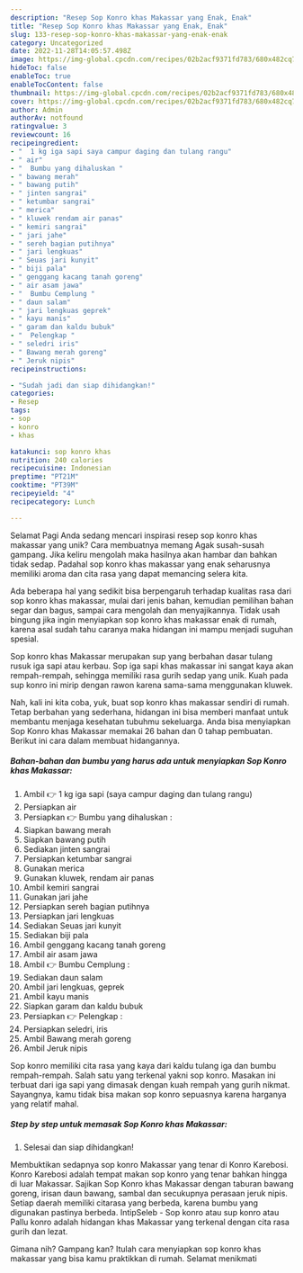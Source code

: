 ```yaml
---
description: "Resep Sop Konro khas Makassar yang Enak, Enak"
title: "Resep Sop Konro khas Makassar yang Enak, Enak"
slug: 133-resep-sop-konro-khas-makassar-yang-enak-enak
category: Uncategorized
date: 2022-11-28T14:05:57.498Z
image: https://img-global.cpcdn.com/recipes/02b2acf9371fd783/680x482cq70/sop-konro-khas-makassar-foto-resep-utama.jpg
hideToc: false
enableToc: true
enableTocContent: false
thumbnail: https://img-global.cpcdn.com/recipes/02b2acf9371fd783/680x482cq70/sop-konro-khas-makassar-foto-resep-utama.jpg
cover: https://img-global.cpcdn.com/recipes/02b2acf9371fd783/680x482cq70/sop-konro-khas-makassar-foto-resep-utama.jpg
author: Admin
authorAv: notfound
ratingvalue: 3
reviewcount: 16
recipeingredient:
- "  1 kg iga sapi saya campur daging dan tulang rangu"
- " air"
- "  Bumbu yang dihaluskan "
- " bawang merah"
- " bawang putih"
- " jinten sangrai"
- " ketumbar sangrai"
- " merica"
- " kluwek rendam air panas"
- " kemiri sangrai"
- " jari jahe"
- " sereh bagian putihnya"
- " jari lengkuas"
- " Seuas jari kunyit"
- " biji pala"
- " genggang kacang tanah goreng"
- " air asam jawa"
- "  Bumbu Cemplung "
- " daun salam"
- " jari lengkuas geprek"
- " kayu manis"
- " garam dan kaldu bubuk"
- "  Pelengkap "
- " seledri iris"
- " Bawang merah goreng"
- " Jeruk nipis"
recipeinstructions:

- "Sudah jadi dan siap dihidangkan!"
categories:
- Resep
tags:
- sop
- konro
- khas

katakunci: sop konro khas 
nutrition: 240 calories
recipecuisine: Indonesian
preptime: "PT21M"
cooktime: "PT39M"
recipeyield: "4"
recipecategory: Lunch

---
```



Selamat Pagi Anda sedang mencari inspirasi resep sop konro khas makassar yang unik? Cara membuatnya memang Agak susah-susah gampang. Jika keliru mengolah maka hasilnya akan hambar dan bahkan tidak sedap. Padahal sop konro khas makassar yang enak seharusnya memiliki aroma dan cita rasa yang dapat memancing selera kita.


Ada beberapa hal yang sedikit bisa berpengaruh terhadap kualitas rasa dari sop konro khas makassar, mulai dari jenis bahan, kemudian pemilihan bahan segar dan bagus, sampai cara mengolah dan menyajikannya. Tidak usah bingung jika ingin menyiapkan sop konro khas makassar enak di rumah, karena asal sudah tahu caranya maka hidangan ini mampu menjadi suguhan spesial.

Sop konro khas Makassar merupakan sup yang berbahan dasar tulang rusuk iga sapi atau kerbau. Sop iga sapi khas makassar ini sangat kaya akan rempah-rempah, sehingga memiliki rasa gurih sedap yang unik. Kuah pada sup konro ini mirip dengan rawon karena sama-sama menggunakan kluwek.


Nah, kali ini kita coba, yuk, buat sop konro khas makassar sendiri di rumah. Tetap berbahan yang sederhana, hidangan ini bisa memberi manfaat untuk membantu menjaga kesehatan tubuhmu sekeluarga. Anda bisa menyiapkan Sop Konro khas Makassar memakai 26 bahan dan 0 tahap pembuatan. Berikut ini cara dalam membuat hidangannya.

<!--inarticleads1-->

##### Bahan-bahan dan bumbu yang harus ada untuk menyiapkan Sop Konro khas Makassar:

1. Ambil  👉 1 kg iga sapi (saya campur daging dan tulang rangu)
1. Persiapkan  air
1. Persiapkan  👉 Bumbu yang dihaluskan :
1. Siapkan  bawang merah
1. Siapkan  bawang putih
1. Sediakan  jinten sangrai
1. Persiapkan  ketumbar sangrai
1. Gunakan  merica
1. Gunakan  kluwek, rendam air panas
1. Ambil  kemiri sangrai
1. Gunakan  jari jahe
1. Persiapkan  sereh bagian putihnya
1. Persiapkan  jari lengkuas
1. Sediakan  Seuas jari kunyit
1. Sediakan  biji pala
1. Ambil  genggang kacang tanah goreng
1. Ambil  air asam jawa
1. Ambil  👉 Bumbu Cemplung :
1. Sediakan  daun salam
1. Ambil  jari lengkuas, geprek
1. Ambil  kayu manis
1. Siapkan  garam dan kaldu bubuk
1. Persiapkan  👉 Pelengkap :
1. Persiapkan  seledri, iris
1. Ambil  Bawang merah goreng
1. Ambil  Jeruk nipis


Sop konro memiliki cita rasa yang kaya dari kaldu tulang iga dan bumbu rempah-rempah. Salah satu yang terkenal yakni sop konro. Masakan ini terbuat dari iga sapi yang dimasak dengan kuah rempah yang gurih nikmat. Sayangnya, kamu tidak bisa makan sop konro sepuasnya karena harganya yang relatif mahal. 

<!--inarticleads2-->

##### Step by step untuk memasak Sop Konro khas Makassar:


1. Selesai dan siap dihidangkan!

Membuktikan sedapnya sop konro Makassar yang tenar di Konro Karebosi. Konro Karebosi adalah tempat makan sop konro yang tenar bahkan hingga di luar Makassar. Sajikan Sop Konro khas Makassar dengan taburan bawang goreng, irisan daun bawang, sambal dan secukupnya perasaan jeruk nipis. Setiap daerah memiliki citarasa yang berbeda, karena bumbu yang digunakan pastinya berbeda. IntipSeleb - Sop konro atau sup konro atau Pallu konro adalah hidangan khas Makassar yang terkenal dengan cita rasa gurih dan lezat. 

Gimana nih? Gampang kan? Itulah cara menyiapkan sop konro khas makassar yang bisa kamu praktikkan di rumah. Selamat menikmati
